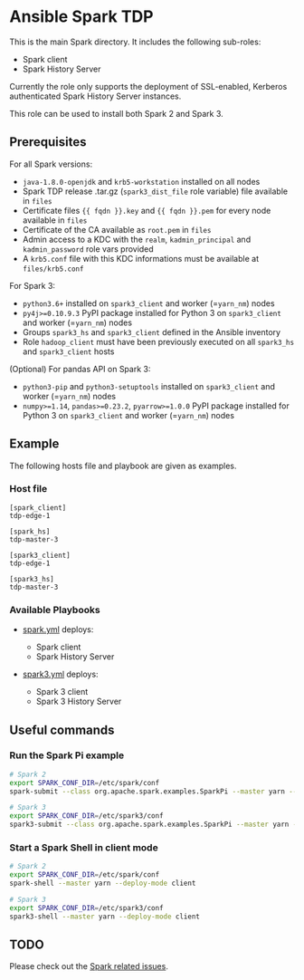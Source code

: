 # Ansible Spark TDP

This is the main Spark directory. It includes the following sub-roles:

- Spark client
- Spark History Server

Currently the role only supports the deployment of SSL-enabled, Kerberos authenticated Spark History Server instances.

This role can be used to install both Spark 2 and Spark 3.

## Prerequisites

For all Spark versions:

- `java-1.8.0-openjdk` and `krb5-workstation` installed on all nodes
- Spark TDP release .tar.gz (`spark3_dist_file` role variable) file available in `files`
- Certificate files `{{ fqdn }}.key` and `{{ fqdn }}.pem` for every node available in `files`
- Certificate of the CA available as `root.pem` in `files`
- Admin access to a KDC with the `realm`, `kadmin_principal` and `kadmin_password` role vars provided
- A `krb5.conf` file with this KDC informations must be available at `files/krb5.conf`

For Spark 3:

- `python3.6+` installed on `spark3_client` and worker (=`yarn_nm`) nodes
- `py4j>=0.10.9.3` PyPI package installed for Python 3 on `spark3_client` and worker (=`yarn_nm`) nodes
- Groups `spark3_hs` and `spark3_client` defined in the Ansible inventory
- Role `hadoop_client` must have been previously executed on all `spark3_hs` and `spark3_client` hosts

(Optional) For pandas API on Spark 3:

- `python3-pip` and `python3-setuptools` installed on `spark3_client` and worker (=`yarn_nm`) nodes
- `numpy>=1.14`, `pandas>=0.23.2`, `pyarrow>=1.0.0` PyPI package installed for Python 3 on `spark3_client` and worker (=`yarn_nm`) nodes

## Example

The following hosts file and playbook are given as examples.

### Host file

```
[spark_client]
tdp-edge-1

[spark_hs]
tdp-master-3

[spark3_client]
tdp-edge-1

[spark3_hs]
tdp-master-3
```

### Available Playbooks

- [spark.yml](../../playbooks/spark.yml) deploys:

  - Spark client
  - Spark History Server

- [spark3.yml](../../playbooks/spark3.yml) deploys:
  - Spark 3 client
  - Spark 3 History Server

## Useful commands

### Run the Spark Pi example

```bash
# Spark 2
export SPARK_CONF_DIR=/etc/spark/conf
spark-submit --class org.apache.spark.examples.SparkPi --master yarn --deploy-mode cluster /opt/tdp/spark/examples/jars/spark-examples_2.11-2.3.4-1.0.jar 100

# Spark 3
export SPARK_CONF_DIR=/etc/spark3/conf
spark3-submit --class org.apache.spark.examples.SparkPi --master yarn --deploy-mode cluster /opt/tdp/spark3/examples/jars/spark-examples_2.12-3.2.4-1.0.jar 100
```

### Start a Spark Shell in client mode

```bash
# Spark 2
export SPARK_CONF_DIR=/etc/spark/conf
spark-shell --master yarn --deploy-mode client

# Spark 3
export SPARK_CONF_DIR=/etc/spark3/conf
spark3-shell --master yarn --deploy-mode client
```

## TODO

Please check out the [Spark related issues](https://github.com/TOSIT-FR/ansible-tdp-roles/issues?q=is%3Aopen+is%3Aissue+label%3Aspark).
